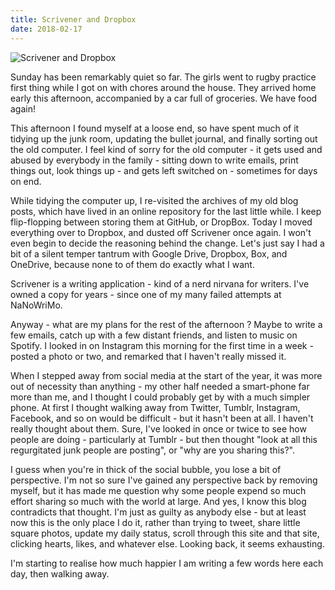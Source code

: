 ```yaml
---
title: Scrivener and Dropbox
date: 2018-02-17
---
```


![Scrivener and Dropbox](https://source.unsplash.com/0gkw_9fy0eQ/1600x900)

Sunday has been remarkably quiet so far. The girls went to rugby practice first thing while I got on with chores around the house. They arrived home early this afternoon, accompanied by a car full of groceries. We have food again!

This afternoon I found myself at a loose end, so have spent much of it tidying up the junk room, updating the bullet journal, and finally sorting out the old computer. I feel kind of sorry for the old computer - it gets used and abused by everybody in the family - sitting down to write emails, print things out, look things up - and gets left switched on - sometimes for days on end.

While tidying the computer up, I re-visited the archives of my old blog posts, which have lived in an online repository for the last little while. I keep flip-flopping between storing them at GitHub, or DropBox. Today I moved everything over to Dropbox, and dusted off Scrivener once again. I won't even begin to decide the reasoning behind the change. Let's just say I had a bit of a silent temper tantrum with Google Drive, Dropbox, Box, and OneDrive, because none to of them do exactly what I want.

Scrivener is a writing application - kind of a nerd nirvana for writers. I've owned a copy for years - since one of my many failed attempts at NaNoWriMo.

Anyway - what are my plans for the rest of the afternoon ? Maybe to write a few emails, catch up with a few distant friends, and listen to music on Spotify. I looked in on Instagram this morning for the first time in a week - posted a photo or two, and remarked that I haven't really missed it.

When I stepped away from social media at the start of the year, it was more out of necessity than anything - my other half needed a smart-phone far more than me, and I thought I could probably get by with a much simpler phone. At first I thought walking away from Twitter, Tumblr, Instagram, Facebook, and so on would be difficult - but it hasn't been at all. I haven't really thought about them. Sure, I've looked in once or twice to see how people are doing - particularly at Tumblr - but then thought "look at all this regurgitated junk people are posting", or "why are you sharing this?".

I guess when you're in thick of the social bubble, you lose a bit of perspective. I'm not so sure I've gained any perspective back by removing myself, but it has made me question why some people expend so much effort sharing so much with the world at large. And yes, I know this blog contradicts that thought. I'm just as guilty as anybody else - but at least now this is the only place I do it, rather than trying to tweet, share little square photos, update my daily status, scroll through this site and that site, clicking hearts, likes, and whatever else. Looking back, it seems exhausting.

I'm starting to realise how much happier I am writing a few words here each day, then walking away.